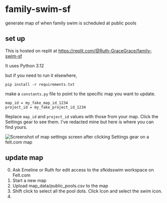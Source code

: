 # family-swim-sf
generate map of when family swim is scheduled at public pools

## set up
This is hosted on replit at https://replit.com/@Ruth-GraceGrace/family-swim-sf

It uses Python 3.12

but if you need to run it elsewhere,
```
pip install -r requirements.txt
```

make a `constants.py` file to point to the specific map you want to update.
```
map_id = my_fake_map_id_1234
project_id = my_fake_project_id_1234
```

Replace `map_id` and `project_id` values with those from your map. Click the Settings gear to see them. I've redacted mine but here is where you can find yours.

![Screenshot of map settings screen after clicking Settings gear on a felt.com map](https://github.com/ruthgrace/family-swim-sf/assets/6069196/d24f3729-50a0-4f2d-a38b-51b9f1ec4c93)

## update map
0. Ask Emeline or Ruth for edit access to the sfkidsswim workspace on Felt.com
1. Start a new map
2. Upload map_data/public_pools.csv to the map
3. Shift click to select all the pool dots. Click Icon and select the swim icon.
4. 
